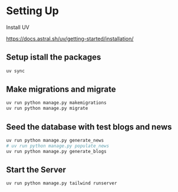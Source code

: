 # Setting Up

Install UV

https://docs.astral.sh/uv/getting-started/installation/

## Setup istall the packages

```bash
uv sync
```

## Make migrations and migrate

```bash
uv run python manage.py makemigrations
uv run python manage.py migrate
```

## Seed the database with test blogs and news

```bash
uv run python manage.py generate_news
# uv run python manage.py populate_news
uv run python manage.py generate_blogs
```

## Start the Server

```bash
uv run python manage.py tailwind runserver
```
